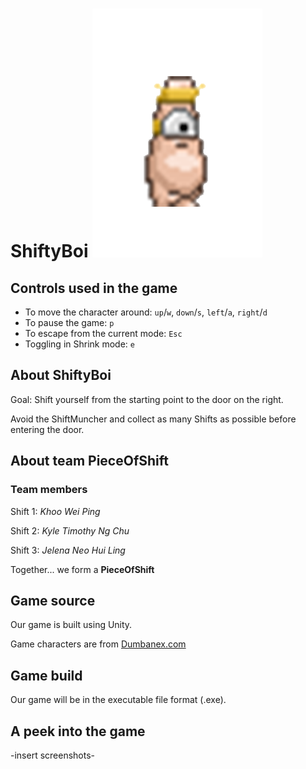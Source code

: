 # ShiftyBoi ![alt text](https://github.com/SanBaiKuai/SanBaiKuai/blob/master/Assets/Sprites/shiftyboi_for_github.png "ShiftyBoi")


## Controls used in the game
* To move the character around: `up`/`w`, `down`/`s`, `left`/`a`, `right`/`d`
* To pause the game: `p`
* To escape from the current mode: `Esc`
* Toggling in Shrink mode: `e`

## About ShiftyBoi
Goal: Shift yourself from the starting point to the door on the right.

Avoid the ShiftMuncher and collect as many Shifts as possible before entering the door.

## About team PieceOfShift
### Team members
Shift 1: *Khoo Wei Ping*

Shift 2: *Kyle Timothy Ng Chu*

Shift 3: *Jelena Neo Hui Ling*

Together... we form a **PieceOfShift**

## Game source
Our game is built using Unity.

Game characters are from [Dumbanex.com](http://www.dumbmanex.com/bynd_freestuff.html)

## Game build
Our game will be in the executable file format (.exe).

## A peek into the game
-insert screenshots-
